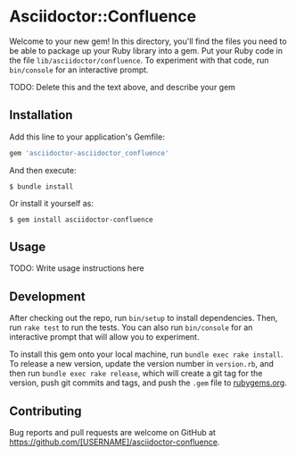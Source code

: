# Asciidoctor::Confluence

Welcome to your new gem! In this directory, you'll find the files you need to be able to package up your Ruby library into a gem. Put your Ruby code in the file `lib/asciidoctor/confluence`. To experiment with that code, run `bin/console` for an interactive prompt.

TODO: Delete this and the text above, and describe your gem

## Installation

Add this line to your application's Gemfile:

```ruby
gem 'asciidoctor-asciidoctor_confluence'
```

And then execute:

    $ bundle install

Or install it yourself as:

    $ gem install asciidoctor-confluence

## Usage

TODO: Write usage instructions here

## Development

After checking out the repo, run `bin/setup` to install dependencies. Then, run `rake test` to run the tests. You can also run `bin/console` for an interactive prompt that will allow you to experiment.

To install this gem onto your local machine, run `bundle exec rake install`. To release a new version, update the version number in `version.rb`, and then run `bundle exec rake release`, which will create a git tag for the version, push git commits and tags, and push the `.gem` file to [rubygems.org](https://rubygems.org).

## Contributing

Bug reports and pull requests are welcome on GitHub at https://github.com/[USERNAME]/asciidoctor-confluence.

